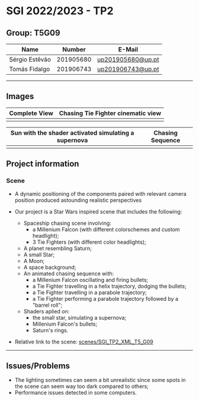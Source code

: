 # SGI 2022/2023 - TP2

## Group: T5G09

| Name             | Number    | E-Mail             |
| ---------------- | --------- | ------------------ |
| Sérgio Estêvão         | 201905680 | up201905680@up.pt             |
| Tomás Fidalgo         | 201906743 | up201906743@up.pt               |

----
## Images

| Complete View           | Chasing Tie Fighter cinematic view     |
| ---------------- | --------- |
| ![]()        | ![]() |

| Sun with the shader activated simulating a supernova   |   Chasing Sequence   |
| ---------------- | --------- |
| ![]()| ![]()|
## Project information
### Scene
- A dynamic positioning of the components paired with relevant camera position produced astounding realistic perspectives
- Our project is a Star Wars inspired scene that includes the following:
  - Spaceship chasing scene involving:
    - a Millenium Falcon (with different colorschemes and custom headlight);
    - 3 Tie Fighters (with different color headlights);
  - A planet resembling Saturn;
  - A small Star;
  - A Moon;
  - A space background;
  - An animated chasing sequence with:
    - a Millenium Falcon oscillating and firing bullets;
    - a Tie Fighter travelling in a helix trajectory, dodging the bullets;
    - a Tie Fighter travelling in a parabole trajectory;
    - a Tie Fighter performing a parabole trajectory followed by a "barrel roll";
  - Shaders aplied on:
    - the small star, simulating a supernova;
    - Millenium Falcon's bullets;
    - Saturn's rings.

- Relative link to the scene: [scenes/SGI_TP2_XML_T5_G09](scenes/SGI_TP2_XML_T5_G09)
----
## Issues/Problems

- The lighting sometimes can seem a bit unrealistic since some spots in the scene can seem way too dark compared to others;
- Performance issues detected in some computers.
